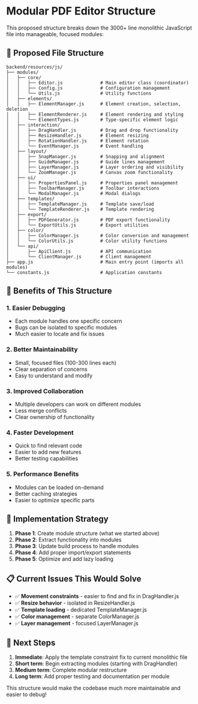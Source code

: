 # Modular PDF Editor Structure

This proposed structure breaks down the 3000+ line monolithic JavaScript file into manageable, focused modules:

## 📁 Proposed File Structure

```
backend/resources/js/
├── modules/
│   ├── core/
│   │   ├── Editor.js              # Main editor class (coordinator)
│   │   ├── Config.js              # Configuration management
│   │   └── Utils.js               # Utility functions
│   ├── elements/
│   │   ├── ElementManager.js      # Element creation, selection, deletion
│   │   ├── ElementRenderer.js     # Element rendering and styling
│   │   └── ElementTypes.js        # Type-specific element logic
│   ├── interaction/
│   │   ├── DragHandler.js         # Drag and drop functionality
│   │   ├── ResizeHandler.js       # Element resizing
│   │   ├── RotationHandler.js     # Element rotation
│   │   └── EventManager.js        # Event handling
│   ├── layout/
│   │   ├── SnapManager.js         # Snapping and alignment
│   │   ├── GuideManager.js        # Guide lines management
│   │   ├── LayerManager.js        # Layer ordering and visibility
│   │   └── ZoomManager.js         # Canvas zoom functionality
│   ├── ui/
│   │   ├── PropertiesPanel.js     # Properties panel management
│   │   ├── ToolbarManager.js      # Toolbar interactions
│   │   └── ModalManager.js        # Modal dialogs
│   ├── templates/
│   │   ├── TemplateManager.js     # Template save/load
│   │   └── TemplateRenderer.js    # Template rendering
│   ├── export/
│   │   ├── PDFGenerator.js        # PDF export functionality
│   │   └── ExportUtils.js         # Export utilities
│   ├── color/
│   │   ├── ColorManager.js        # Color conversion and management
│   │   └── ColorUtils.js          # Color utility functions
│   └── api/
│       ├── ApiClient.js           # API communication
│       └── ClientManager.js       # Client management
├── app.js                         # Main entry point (imports all modules)
└── constants.js                   # Application constants
```

## 🎯 Benefits of This Structure

### 1. **Easier Debugging**

-   Each module handles one specific concern
-   Bugs can be isolated to specific modules
-   Much easier to locate and fix issues

### 2. **Better Maintainability**

-   Small, focused files (100-300 lines each)
-   Clear separation of concerns
-   Easy to understand and modify

### 3. **Improved Collaboration**

-   Multiple developers can work on different modules
-   Less merge conflicts
-   Clear ownership of functionality

### 4. **Faster Development**

-   Quick to find relevant code
-   Easier to add new features
-   Better testing capabilities

### 5. **Performance Benefits**

-   Modules can be loaded on-demand
-   Better caching strategies
-   Easier to optimize specific parts

## 🔧 Implementation Strategy

1. **Phase 1**: Create module structure (what we started above)
2. **Phase 2**: Extract functionality into modules
3. **Phase 3**: Update build process to handle modules
4. **Phase 4**: Add proper import/export statements
5. **Phase 5**: Optimize and add lazy loading

## 📋 Current Issues This Would Solve

-   ✅ **Movement constraints** - easier to find and fix in DragHandler.js
-   ✅ **Resize behavior** - isolated in ResizeHandler.js
-   ✅ **Template loading** - dedicated TemplateManager.js
-   ✅ **Color management** - separate ColorManager.js
-   ✅ **Layer management** - focused LayerManager.js

## 🚀 Next Steps

1. **Immediate**: Apply the template constraint fix to current monolithic file
2. **Short term**: Begin extracting modules (starting with DragHandler)
3. **Medium term**: Complete modular restructure
4. **Long term**: Add proper testing and documentation per module

This structure would make the codebase much more maintainable and easier to debug!
